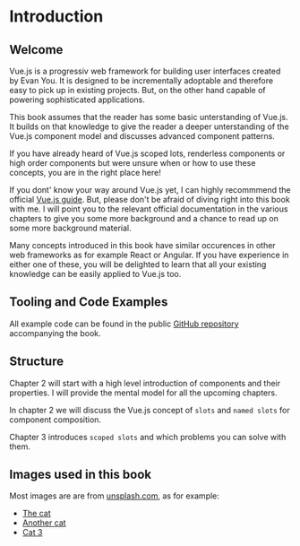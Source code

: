 # Introduction

## Welcome

Vue.js is a progressiv web framework for building user interfaces created by Evan You. It is designed to be incrementally adoptable and
therefore easy to pick up in existing projects. But, on the other hand capable of powering sophisticated applications.

This book assumes that the reader has some basic unterstanding of Vue.js. It builds on that knowledge to give the reader
a deeper unterstanding of the Vue.js component model and discusses advanced component patterns.

If you have already heard of Vue.js scoped lots, renderless components or high order components but were unsure when or how
to use these concepts, you are in the right place here!

If you dont' know your way around Vue.js yet, I can highly recommmend the official [Vue.js guide](https://vuejs.org/v2/guide/index.html).
But, please don't be afraid of diving right into this book with me. I will point you to the relevant official documentation in
the various chapters to give you some more background and a chance to read up on some more background material.

Many concepts introduced in this book have similar occurences in other web frameworks as for example React or Angular. If you
have experience in either one of these, you will be delighted to learn that all your existing knowledge can be easily applied
to Vue.js too.

## Tooling and Code Examples

All example code can be found in the public [GitHub repository](https://github.com/fdietz/vue_components_book_examples) accompanying the book.

## Structure

Chapter 2 will start with a high level introduction of components and their properties. I will provide the mental model for all
the upcoming chapters.

In chapter 2 we will discuss the Vue.js concept of `slots` and `named slots` for component composition.

Chapter 3 introduces `scoped slots` and which problems you can solve with them.

## Images used in this book

Most images are are from [unsplash.com](unsplash.com), as for example:
* [The cat](https://unsplash.com/photos/V7RugxejXH)
* [Another cat](https://unsplash.com/photos/FT9SsFEXqF4)
* [Cat 3](https://unsplash.com/photos/_FoHMYYlatI)
